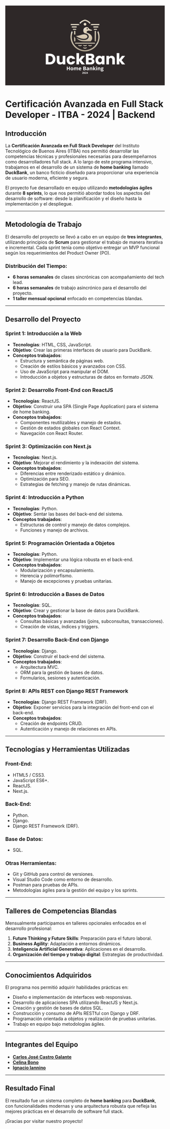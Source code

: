 ![DuckBank](DuckBank.png)

# Certificación Avanzada en Full Stack Developer - ITBA - 2024 | Backend

## Introducción
La **Certificación Avanzada en Full Stack Developer** del Instituto Tecnológico de Buenos Aires (ITBA) nos permitió desarrollar las competencias técnicas y profesionales necesarias para desempeñarnos como desarrolladores full stack. A lo largo de este programa intensivo, trabajamos en el desarrollo de un sistema de **home banking** llamado **DuckBank**, un banco ficticio diseñado para proporcionar una experiencia de usuario moderna, eficiente y segura.

El proyecto fue desarrollado en equipo utilizando **metodologías ágiles** durante **8 sprints**, lo que nos permitió abordar todos los aspectos del desarrollo de software: desde la planificación y el diseño hasta la implementación y el despliegue.

---

## Metodología de Trabajo
El desarrollo del proyecto se llevó a cabo en un equipo de **tres integrantes**, utilizando principios de **Scrum** para gestionar el trabajo de manera iterativa e incremental. Cada sprint tenía como objetivo entregar un MVP funcional según los requerimientos del Product Owner (PO).

### Distribución del Tiempo:
- **6 horas semanales** de clases sincrónicas con acompañamiento del tech lead.
- **6 horas semanales** de trabajo asincrónico para el desarrollo del proyecto.
- **1 taller mensual opcional** enfocado en competencias blandas.

---

## Desarrollo del Proyecto

### **Sprint 1: Introducción a la Web**
- **Tecnologías**: HTML, CSS, JavaScript.
- **Objetivo**: Crear las primeras interfaces de usuario para DuckBank.
- **Conceptos trabajados**:
  - Estructura y semántica de páginas web.
  - Creación de estilos básicos y avanzados con CSS.
  - Uso de JavaScript para manipular el DOM.
  - Introducción a objetos y estructuras de datos en formato JSON.

### **Sprint 2: Desarrollo Front-End con ReactJS**
- **Tecnologías**: ReactJS.
- **Objetivo**: Construir una SPA (Single Page Application) para el sistema de home banking.
- **Conceptos trabajados**:
  - Componentes reutilizables y manejo de estados.
  - Gestión de estados globales con React Context.
  - Navegación con React Router.

### **Sprint 3: Optimización con Next.js**
- **Tecnologías**: Next.js.
- **Objetivo**: Mejorar el rendimiento y la indexación del sistema.
- **Conceptos trabajados**:
  - Diferencias entre renderizado estático y dinámico.
  - Optimización para SEO.
  - Estrategias de fetching y manejo de rutas dinámicas.

### **Sprint 4: Introducción a Python**
- **Tecnologías**: Python.
- **Objetivo**: Sentar las bases del back-end del sistema.
- **Conceptos trabajados**:
  - Estructuras de control y manejo de datos complejos.
  - Funciones y manejo de archivos.

### **Sprint 5: Programación Orientada a Objetos**
- **Tecnologías**: Python.
- **Objetivo**: Implementar una lógica robusta en el back-end.
- **Conceptos trabajados**:
  - Modularización y encapsulamiento.
  - Herencia y polimorfismo.
  - Manejo de excepciones y pruebas unitarias.

### **Sprint 6: Introducción a Bases de Datos**
- **Tecnologías**: SQL.
- **Objetivo**: Crear y gestionar la base de datos para DuckBank.
- **Conceptos trabajados**:
  - Consultas básicas y avanzadas (joins, subconsultas, transacciones).
  - Creación de vistas, índices y triggers.

### **Sprint 7: Desarrollo Back-End con Django**
- **Tecnologías**: Django.
- **Objetivo**: Construir el back-end del sistema.
- **Conceptos trabajados**:
  - Arquitectura MVC.
  - ORM para la gestión de bases de datos.
  - Formularios, sesiones y autenticación.

### **Sprint 8: APIs REST con Django REST Framework**
- **Tecnologías**: Django REST Framework (DRF).
- **Objetivo**: Exponer servicios para la integración del front-end con el back-end.
- **Conceptos trabajados**:
  - Creación de endpoints CRUD.
  - Autenticación y manejo de relaciones en APIs.

---

## Tecnologías y Herramientas Utilizadas

### **Front-End**:
- HTML5 / CSS3.
- JavaScript ES6+.
- ReactJS.
- Next.js.

### **Back-End**:
- Python.
- Django.
- Django REST Framework (DRF).

### **Base de Datos**:
- SQL.

### **Otras Herramientas**:
- Git y GitHub para control de versiones.
- Visual Studio Code como entorno de desarrollo.
- Postman para pruebas de APIs.
- Metodologías ágiles para la gestión del equipo y los sprints.

---

## Talleres de Competencias Blandas
Mensualmente participamos en talleres opcionales enfocados en el desarrollo profesional:
1. **Future Thinking y Future Skills**: Preparación para el futuro laboral.
2. **Business Agility**: Adaptación a entornos dinámicos.
3. **Inteligencia Artificial Generativa**: Aplicaciones en el desarrollo.
4. **Organización del tiempo y trabajo digital**: Estrategias de productividad.

---

## Conocimientos Adquiridos
El programa nos permitió adquirir habilidades prácticas en:
- Diseño e implementación de interfaces web responsivas.
- Desarrollo de aplicaciones SPA utilizando ReactJS y Next.js.
- Creación y gestión de bases de datos SQL.
- Construcción y consumo de APIs RESTful con Django y DRF.
- Programación orientada a objetos y realización de pruebas unitarias.
- Trabajo en equipo bajo metodologías ágiles.

---

## Integrantes del Equipo

- **[Carlos José Castro Galante](https://www.linkedin.com/in/carlosjcastrog/)**
- **[Celina Bono](https://www.linkedin.com/in/celina-bono/)**
- **[Ignacio Iannino](https://www.linkedin.com/in/nacho-i-9341822a1/)**

---

## Resultado Final
El resultado fue un sistema completo de **home banking** para **DuckBank**, con funcionalidades modernas y una arquitectura robusta que refleja las mejores prácticas en el desarrollo de software full stack.

¡Gracias por visitar nuestro proyecto!

